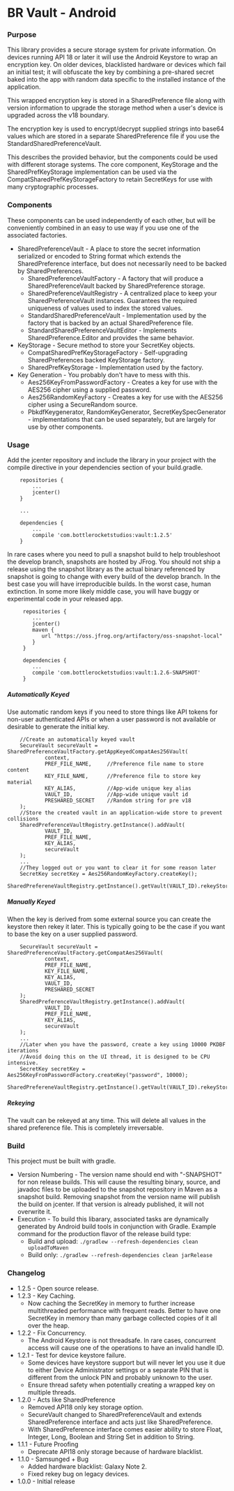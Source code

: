 BR Vault - Android
============

### Purpose
This library provides a secure storage system for private information. On devices running API 18 or later it will use the Android Keystore to wrap an encryption key. On older devices, blacklisted hardware or devices which fail an initial test; it will obfuscate the key by combining a pre-shared secret baked into the app with random data specific to the installed instance of the application.

This wrapped encryption key is stored in a SharedPreference file along with version information to upgrade the storage method when a user's device is upgraded across the v18 boundary. 

The encryption key is used to encrypt/decrypt supplied strings into base64 values which are stored in a separate SharedPreference file if you use the StandardSharedPreferenceVault.

This describes the provided behavior, but the components could be used with different storage systems. The core component, KeyStorage and the SharedPrefKeyStorage implementation can be used via the CompatSharedPrefKeyStorageFactory to retain SecretKeys for use with many cryptographic processes. 

### Components
These components can be used independently of each other, but will be conveniently combined in an easy to use way if you use one of the associated factories. 

*   SharedPreferenceVault - A place to store the secret information serialized or encoded to String format which extends the SharedPreference interface, but does not necessarily need to be backed by SharedPreferences.
    *   SharedPreferenceVaultFactory - A factory that will produce a SharedPreferenceVault backed by SharedPreference storage.
    *   SharedPreferenceVaultRegistry - A centralized place to keep your SharedPreferenceVault instances. Guarantees the required uniqueness of values used to index the stored values.
    *   StandardSharedPreferenceVault - Implementation used by the factory that is backed by an actual SharedPreference file. 
    *   StandardSharedPreferenceVaultEditor - Implements SharedPreference.Editor and provides the same behavior.
*   KeyStorage - Secure method to store your SecretKey objects.
    *   CompatSharedPrefKeyStorageFactory - Self-upgrading SharedPreferences backed KeyStorage factory.
    *   SharedPrefKeyStorage - Implementation used by the factory. 
*   Key Generation - You probably don't have to mess with this.
    *   Aes256KeyFromPasswordFactory - Creates a key for use with the AES256 cipher using a supplied password.
    *   Aes256RandomKeyFactory - Creates a key for use with the AES256 cipher using a SecureRandom source.
    *   PbkdfKeygenerator, RandomKeyGenerator, SecretKeySpecGenerator - implementations that can be used separately, but are largely for use by other components.

### Usage
Add the jcenter repository and include the library in your project with the compile directive in your dependencies section of your build.gradle.

        repositories {
            ...
            jcenter()
        }
        
        ...

        dependencies {
            ...
            compile 'com.bottlerocketstudios:vault:1.2.5'
        }

In rare cases where you need to pull a snapshot build to help troubleshoot the develop branch, snapshots are hosted by JFrog. You should not ship a release using the snapshot library as the actual binary referenced by snapshot is going to change with every build of the develop branch. In the best case you will have irreproducible builds. In the worst case, human extinction. In some more likely middle case, you will have buggy or experimental code in your released app.

         repositories {
            ...
            jcenter()
            maven {
               url "https://oss.jfrog.org/artifactory/oss-snapshot-local"
            }
         }
         
         dependencies {
            ...
            compile 'com.bottlerocketstudios:vault:1.2.6-SNAPSHOT'
         }

##### Automatically Keyed
Use automatic random keys if you need to store things like API tokens for non-user authenticated APIs or when a user password is not available or desirable to generate the initial key. 

        //Create an automatically keyed vault
        SecureVault secureVault = SharedPreferenceVaultFactory.getAppKeyedCompatAes256Vault(
                context,
                PREF_FILE_NAME,     //Preference file name to store content
                KEY_FILE_NAME,      //Preference file to store key material
                KEY_ALIAS,          //App-wide unique key alias
                VAULT_ID,           //App-wide unique vault id
                PRESHARED_SECRET    //Random string for pre v18
        );
        //Store the created vault in an application-wide store to prevent collisions
        SharedPreferenceVaultRegistry.getInstance().addVault(
                VAULT_ID,
                PREF_FILE_NAME,
                KEY_ALIAS,
                secureVault
        );
        ...
        //They logged out or you want to clear it for some reason later
        SecretKey secretKey = Aes256RandomKeyFactory.createKey();
        SharedPrefereneVaultRegistry.getInstance().getVault(VAULT_ID).rekeyStorage(secretKey);
        
##### Manually Keyed
When the key is derived from some external source you can create the keystore then rekey it later. This is typically going to be the case if you want to base the key on a user supplied password.

        SecureVault secureVault = SharedPreferenceVaultFactory.getCompatAes256Vault(
                context,
                PREF_FILE_NAME,
                KEY_FILE_NAME,
                KEY_ALIAS,
                VAULT_ID,
                PRESHARED_SECRET
        );
        SharedPreferenceVaultRegistry.getInstance().addVault(
                VAULT_ID,
                PREF_FILE_NAME,
                KEY_ALIAS,
                secureVault
        );
        ...
        //Later when you have the password, create a key using 10000 PKDBF iterations
        //Avoid doing this on the UI thread, it is designed to be CPU intensive. 
        SecretKey secretKey = Aes256KeyFromPasswordFactory.createKey("password", 10000);
        SharedPrefereneVaultRegistry.getInstance().getVault(VAULT_ID).rekeyStorage(secretKey);
        
##### Rekeying
The vault can be rekeyed at any time. This will delete all values in the shared 
preference file. This is completely irreversable. 

### Build
This project must be built with gradle. 

*   Version Numbering - The version name should end with "-SNAPSHOT" for non release builds. This will cause the resulting binary, source, and javadoc files to be uploaded to the snapshot repository in Maven as a snapshot build. Removing snapshot from the version name will publish the build on jcenter. If that version is already published, it will not overwrite it.
*   Execution - To build this libarary, associated tasks are dynamically generated by Android build tools in conjunction with Gradle. Example command for the production flavor of the release build type: 
    *   Build and upload: `./gradlew --refresh-dependencies clean uploadToMaven`
    *   Build only: `./gradlew --refresh-dependencies clean jarRelease`

### Changelog
*   1.2.5 - Open source release.
*   1.2.3 - Key Caching.
    *   Now caching the SecretKey in memory to further increase multithreaded performance with frequent reads. Better to have one SecretKey in memory than many garbage collected copies of it all over the heap.
*   1.2.2 - Fix Concurrency.
    *   The Android Keystore is not threadsafe. In rare cases, concurrent access will cause one of the operations to have an invalid handle ID. 
*   1.2.1 - Test for device keystore failure.
    *   Some devices have keystore support but will never let you use it due to either Device Administrator settings or a separate PIN that is different from the unlock PIN and probably unknown to the user.
    *   Ensure thread safety when potentially creating a wrapped key on multiple threads. 
*   1.2.0 - Acts like SharedPreference
    *   Removed API18 only key storage option.
    *   SecureVault changed to SharedPreferenceVault and extends SharedPreference interface and acts just like SharedPreference.
    *   With SharedPreference interface comes easier ability to store Float, Integer, Long, Boolean and String Set in addition to String.
*   1.1.1 - Future Proofing
    *   Deprecate API18 only storage because of hardware blacklist. 
*   1.1.0 - Samsunged + Bug
    *   Added hardware blacklist: Galaxy Note 2.
    *   Fixed rekey bug on legacy devices.
*   1.0.0 - Initial release
